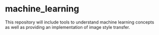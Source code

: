 # machine_learning

This repository will include tools to understand machine learning concepts as well as providing an implementation
of image style transfer.